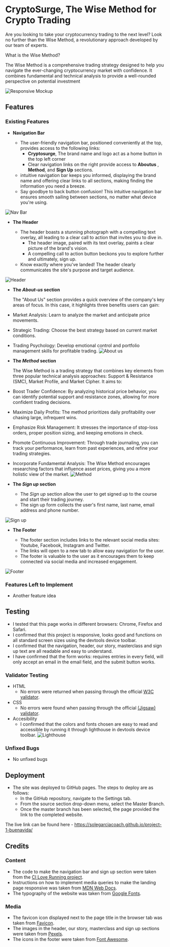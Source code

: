 # CryptoSurge, The Wise Method for Crypto Trading

Are you looking to take your cryptocurrency trading to the next level? Look no further than the Wise Method, a revolutionary approach developed by our team of experts.

What is the Wise Method?

The Wise Method is a comprehensive trading strategy designed to help you navigate the ever-changing cryptocurrency market with confidence. It combines fundamental and technical analysis to provide a well-rounded perspective on potential investment

![Responsive Mockup](assets/readme-images/responsive-mockup.webp)

## Features 

### Existing Features

- __Navigation Bar__

  - The user-friendly navigation bar, positioned conveniently at the top, provides access to the following links:
    - **Cryptosurge**, The brand name and logo act as a home button in the top left corner
    - Clear navigation links on the right provide access to **Aboutus** , **Method**, and **Sign Up** sections.
   - intuitive navigation bar keeps you informed, displaying the brand name and offering clear links to all sections, making finding the information you need a breeze.
  - Say goodbye to back button confusion! This intuitive navigation bar ensures smooth sailing between sections, no matter what device you're using.

![Nav Bar](assets/readme-images/navbar-readme.webp)

- __The Header__

  - The header boasts a stunning photograph with a compelling text overlay, all leading to a clear call to action that invites you to dive in.
    - The header image, paired with its text overlay, paints a clear picture of the brand's vision.
    - A compelling call to action button beckons you to explore further and ultimately, sign up.
  - Know exactly where you've landed! The header clearly communicates the site's purpose and target audience.

![Header](assets/readme-images/header-readme.webp)

- __The *About-us* section__

  The "About Us" section provides a quick overview of the company's key areas of focus. In this case, it highlights three benefits users can gain:

- Market Analysis: Learn to analyze the market and anticipate price movements.
- Strategic Trading: Choose the best strategy based on current market conditions.
-  Trading Psychology: Develop emotional control and portfolio management skills for profitable trading.
![About us](assets/readme-images/story-readme.webp)

- __The *Method* section__

  The Wise Method is a trading strategy that combines key elements from three popular technical analysis approaches: Support & Resistance (SMC), Market Profile, and Market Cipher. It aims to:

- Boost Trader Confidence: By analyzing historical price behavior, you can identify potential support and resistance zones, allowing for more confident trading decisions.
- Maximize Daily Profits: The method prioritizes daily profitability over chasing large, infrequent wins.
- Emphasize Risk Management: It stresses the importance of stop-loss orders, proper position sizing, and keeping emotions in check.
- Promote Continuous Improvement: Through trade journaling, you can track your performance, learn from past experiences, and refine your trading strategies.
- Incorporate Fundamental Analysis: The Wise Method encourages researching factors that influence asset prices, giving you a more holistic view of the market.
![Method](assets/readme-images/masterclass-readme.webp)

- __The *Sign up* section__

  - The *Sign up* section allow the user to get signed up to the course and start their trading journey. 
  - The sign up form collects the user's first name, last name, email address and phone number.

![Sign up](assets/readme-images/signup-readme.webp)

- __The Footer__ 

  - The footer section includes links to the relevant social media sites: Youtube, Facebook, Instagram and Twitter.
  - The links will open to a new tab to allow easy navigation for the user. 
  - The footer is valuable to the user as it encourages them to keep connected via social media and increased engagement.

![Footer](assets/readme-images/footer-readme.webp)

### Features Left to Implement

- Another feature idea

## Testing 

- I tested that this page works in different browsers: Chrome, Firefox and Safari.
- I confirmed that this project is responsive, looks good and functions on all standard screen sizes using the devtools device toolbar.
- I confirmed that the navigation, header, our story, masterclass and sign up text are all readable and easy to understand.
- I have confirmed that the form works: requires entries in every field, will only accept an email in the email field, and the submit button works.

### Validator Testing 

- HTML
  - No errors were returned when passing through the official [W3C validator](https://validator.w3.org/nu/?doc=https%3A%2F%2Fcode-institute-org.github.io%2Flove-running-2.0%2Findex.html).
- CSS
  - No errors were found when passing through the official [(Jigsaw) validator](https://jigsaw.w3.org/css-validator/validator?uri=https%3A%2F%2Fvalidator.w3.org%2Fnu%2F%3Fdoc%3Dhttps%253A%252F%252Fcode-institute-org.github.io%252Flove-running-2.0%252Findex.html&profile=css3svg&usermedium=all&warning=1&vextwarning=&lang=en#css).
- Accesibility
  - I confirmed that the colors and fonts chosen are easy to read and accessible by running it through lighthouse in devtools device toolbar.
  ![Lighthouse](assets/readme-images/lighthouse-analysis.webp)

### Unfixed Bugs

- No unfixed bugs

## Deployment

- The site was deployed to GitHub pages. The steps to deploy are as follows: 
  - In the GitHub repository, navigate to the Settings tab. 
  - From the source section drop-down menu, select the Master Branch.
  - Once the master branch has been selected, the page provided the link to the completed website.

The live link can be found here - https://solegarciacoach.github.io/project-1-buenavida/

## Credits 

### Content 

- The code to make the navigation bar and sign up section were taken from the [CI Love Running project](https://code-institute-solutions.github.io/love-running-v3/).
- Instructions on how to implement media queries to make the landing page responsive was taken from [MDN Web Docs](https://developer.mozilla.org/en-US/docs/Web/CSS/CSS_media_queries/Using_media_queries).
- The typography of the website was taken from [Google Fonts](https://fonts.google.com/).

### Media

- The favicon icon displayed next to the page title in the browser tab was taken from [Favicon](https://favicon.io/).
- The images in the header, our story, masterclass and sign up sections were taken from [Pexels](https://www.pexels.com/).
- The icons in the footer were taken from [Font Awesome](https://fontawesome.com/).